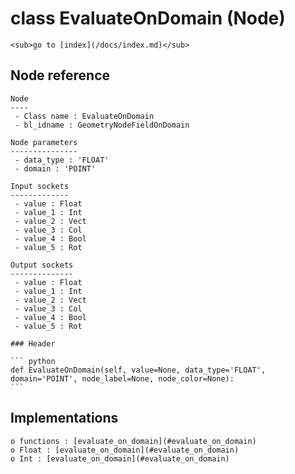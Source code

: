 # class EvaluateOnDomain (Node)

    <sub>go to [index](/docs/index.md)</sub>
    
## Node reference

    Node
    ----
     - Class name : EvaluateOnDomain
     - bl_idname : GeometryNodeFieldOnDomain
    
    Node parameters
    ---------------
     - data_type : 'FLOAT'
     - domain : 'POINT'
    
    Input sockets
    -------------
     - value : Float
     - value_1 : Int
     - value_2 : Vect
     - value_3 : Col
     - value_4 : Bool
     - value_5 : Rot
    
    Output sockets
    --------------
     - value : Float
     - value_1 : Int
     - value_2 : Vect
     - value_3 : Col
     - value_4 : Bool
     - value_5 : Rot
    
    ### Header

    ``` python
    def EvaluateOnDomain(self, value=None, data_type='FLOAT', domain='POINT', node_label=None, node_color=None):
    ```
    
## Implementations

    o functions : [evaluate_on_domain](#evaluate_on_domain)
    o Float : [evaluate_on_domain](#evaluate_on_domain) 
    o Int : [evaluate_on_domain](#evaluate_on_domain) 
    
    